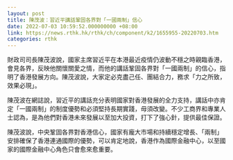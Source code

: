 ```yaml
---
layout: post
title: 陳茂波：習近平講話鞏固各界對「一國兩制」信心
date: 2022-07-03 10:59:52.000000000 +08:00
link: https://news.rthk.hk/rthk/ch/component/k2/1655955-20220703.htm
categories: rthk
---
```


財政司司長陳茂波說，國家主席習近平在本港最近疫情仍波動不穩之時親臨香港，會見各界，反映他關懷關愛之情，而他的講話鞏固各界對「一國兩制」的信心，指明了香港發展方向。陳茂波說，大家定必克盡己任、團結合力，務求「力之所致，效果必現」。

陳茂波在網誌說，習近平的講話充分表明國家對香港發展的全力支持，講話中亦肯定「一國兩制」的制度優勢和必須堅持長期實踐，毋須改變。不少工商界和專業人士認為，是為他們對香港未來發展以至加大投資，打下了強心針，提供最佳保證。

陳茂波說，中央鞏固各界對香港信心，國家有龐大市場和持續穩定增長、「兩制」安排確保了香港連通國際的優勢，可以肯定地說，香港作為國際金融中心，以至國家的國際金融中心角色只會愈來愈重要。
